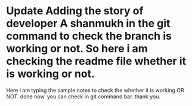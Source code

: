 # Update Adding the story of developer A shanmukh in the git command to check the branch is working or not. So here i am checking the readme file whether it is working or not.
Here i am typing the sample notes to check the whether it is working OR NOT.
done now. you can check in git command bar.
thank you.
